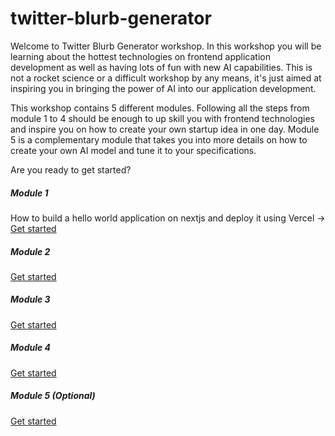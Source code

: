 # twitter-blurb-generator

Welcome to Twitter Blurb Generator workshop. In this workshop you will be learning about the hottest technologies on frontend application development as well as having lots of fun with new AI capabilities. This is not a rocket science or a difficult workshop by any means, it's just aimed at inspiring you in bringing the power of AI into our application development.

This workshop contains 5 different modules. Following all the steps from module 1 to 4 should be enough to up skill you with frontend technologies and inspire you on how to create your own startup idea in one day. Module 5 is a complementary module that takes you into more details on how to create your own AI model and tune it to your specifications.

Are you ready to get started?

##### Module 1

How to build a hello world application on nextjs and deploy it using Vercel ->
[Get started](/module1/index.md)

##### Module 2

[Get started](/module2/index.md)

##### Module 3

[Get started](/module3/index.md)

##### Module 4

[Get started](/module4/index.md)

##### Module 5 (Optional)

[Get started](/module5/index.md)
